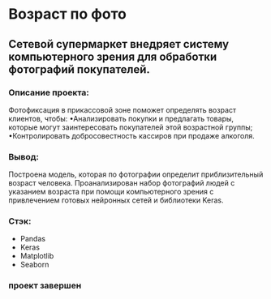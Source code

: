 # Возраст по фото

## Сетевой супермаркет внедряет систему компьютерного зрения для обработки фотографий покупателей.

### Описание проекта:
Фотофиксация в прикассовой зоне поможет определять возраст клиентов, чтобы:
•Анализировать покупки и предлагать товары, которые могут заинтересовать покупателей этой возрастной группы;
•Контролировать добросовестность кассиров при продаже алкоголя.

### Вывод:
Построена модель, которая по фотографии определит приблизительный возраст человека. 
Проанализирован набор фотографий людей с указанием возраста при помощи компьютерного зрения с привлечением готовых нейронных сетей и библиотеки Keras.

### Стэк:
- Pandas
- Keras
- Matplotlib
- Seaborn

### проект завершен

 
